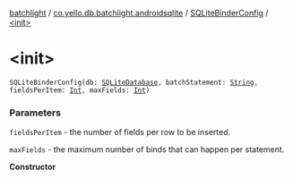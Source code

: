 [batchlight](../../index.md) / [co.yello.db.batchlight.androidsqlite](../index.md) / [SQLiteBinderConfig](index.md) / [&lt;init&gt;](-init-.md)

# &lt;init&gt;

`SQLiteBinderConfig(db: `[`SQLiteDatabase`](https://developer.android.com/reference/android/database/sqlite/SQLiteDatabase.html)`, batchStatement: `[`String`](https://kotlinlang.org/api/latest/jvm/stdlib/kotlin/-string/index.html)`, fieldsPerItem: `[`Int`](https://kotlinlang.org/api/latest/jvm/stdlib/kotlin/-int/index.html)`, maxFields: `[`Int`](https://kotlinlang.org/api/latest/jvm/stdlib/kotlin/-int/index.html)`)`

### Parameters

`fieldsPerItem` - the number of fields per row to be inserted.

`maxFields` - the maximum number of binds that can happen per statement.

**Constructor**

